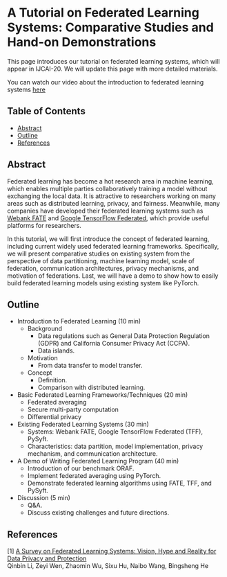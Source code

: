 # A Tutorial on Federated Learning Systems: Comparative Studies and Hand-on Demonstrations

This page introduces our tutorial on federated learning systems, which will appear in IJCAI-20. We will update this page with more detailed materials.

You can watch our video about the introduction to federated learning systems [here](https://github.com/Xtra-Computing/PrivML/tree/master/Tutorial/introduction.mp4)

## Table of Contents
* [Abstract](#Abstract)
* [Outline](#Outline)
* [References](#References)

## Abstract

Federated learning has become a hot research area in machine learning, which enables multiple parties collaboratively training a model without exchanging the local data. It is attractive to researchers working on many areas such as distributed learning, privacy, and fairness. Meanwhile, many companies have developed their federated learning systems such as [Webank FATE](https://github.com/FederatedAI/FATE) and [Google TensorFlow Federated](https://github.com/tensorflow/federated), which provide useful platforms for researchers.

In this tutorial, we will first introduce the concept of federated learning, including current widely used federated learning frameworks. Specifically, we will present comparative studies on existing system from the perspective of data partitioning, machine learning model, scale of federation, communication architectures, privacy mechanisms, and motivation of federations. Last, we will have a demo to show how to easily build federated learning models using existing system like PyTorch.


## Outline

* Introduction to Federated Learning (10 min)
    * Background
        * Data regulations such as General Data Protection Regulation (GDPR) and California Consumer Privacy Act (CCPA).
        * Data islands.
    * Motivation
        * From data transfer to model transfer.
    * Concept
        * Definition.
        * Comparison with distributed learning.
* Basic Federated Learning Frameworks/Techniques (20 min)
    * Federated averaging
    * Secure multi-party computation
    * Differential privacy
* Existing Federated Learning Systems (30 min)
    * Systems: Webank FATE, Google TensorFlow Federated (TFF), PySyft.
    * Characteristics: data partition, model implementation, privacy mechanism, and communication architecture.
* A Demo of Writing Federated Learning Program (40 min)
    * Introduction of our benchmark ORAF.
    * Implement federated averaging using PyTorch.
    * Demonstrate federated learning algorithms using FATE, TFF, and PySyft.
* Discussion (5 min)
    * Q&A.
    * Discuss existing challenges and future directions.
    
## References
[1] [A Survey on Federated Learning Systems: Vision, Hype and Reality for Data Privacy and Protection](https://qinbinli.com/files/FLSurvey.pdf) <br>
        Qinbin Li, Zeyi Wen, Zhaomin Wu, Sixu Hu, Naibo Wang, Bingsheng He<br>
    

